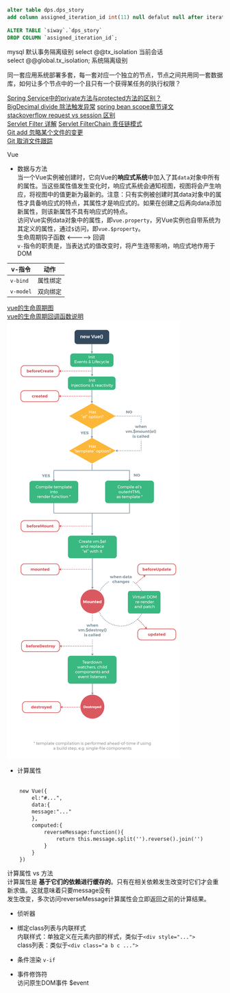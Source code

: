 ``` sql
alter table dps.dps_story
add column assigned_iteration_id int(11) null defalut null after iteration_id;
```

``` sql
ALTER TABLE `siway`.`dps_story` 
DROP COLUMN `assigned_iteration_id`;
```

mysql 默认事务隔离级别 
select @@tx_isolation 当前会话  
select @@global.tx_isolation; 系统隔离级别  

同一套应用系统部署多套，每一套对应一个独立的节点，节点之间共用同一套数据库，如何让多个节点中的一个且只有一个获得某任务的执行权限？  

[Spring Service中的private方法与protected方法的区别？](https://www.iteye.com/topic/1125911#2369539)  
[BigDecimal divide 除法触发异常](https://www.cnblogs.com/LeoBoy/p/5897754.html)
[spring bean scope章节译文](https://blog.csdn.net/dhaiuda/article/details/81900815)  
[stackoverflow request vs session 区别](https://stackoverflow.com/questions/3106452/how-do-servlets-work-instantiation-sessions-shared-variables-and-multithreadi/3106909#3106909)  
[Servlet Filter 详解](https://www.cnblogs.com/zlbx/p/4888312.html)
[Servlet FilterChain 责任链模式](https://www.cnblogs.com/lizo/p/7503862.html)  
[Git add 忽略某个文件的变更](https://blog.csdn.net/mp624183768/article/details/81127635)  
[Git 取消文件跟踪](https://www.cnblogs.com/zhuchenglin/p/7128383.html)

Vue

- 数据与方法  
当一个Vue实例被创建时，它向Vue的**响应式系统**中加入了其`data`对象中所有的属性。当这些属性值发生变化时，响应式系统会通知视图，视图将会产生响应，将视图中的值更新为最新的。注意：只有实例被创建时其data对象中的属性才具备响应式的特点，其属性才是响应式的。如果在创建之后再向data添加新属性，则该新属性不具有响应式的特点。  
访问Vue实例data对象中的属性，即`vue.property`，另Vue实例也自带系统为其定义的属性，通过`$`访问，即`vue.$property`。  
生命周期钩子函数 <-----> 回调  
`v-`指令的职责是，当表达式的值改变时，将产生连带影响，响应式地作用于DOM  

|v-指令|动作|
|-----|----|
|`v-bind`|属性绑定|
|`v-model`|双向绑定|
[vue的生命周期图](https://cn.vuejs.org/v2/guide/instance.html)  
[vue的生命周期回调函数说明](https://cn.vuejs.org/v2/api/#created)
![生命周期图](./vue-lifecycle.png)

- 计算属性  
<pre><code>
    new Vue({ 
        el:"#...",
        data:{
        message:"..."
        },
        computed:{
            reverseMessage:function(){
                return this.message.split('').reverse().join('')
            }
        }
    })
</code></pre>
计算属性 vs 方法  
计算属性是 **基于它们的依赖进行缓存的**。只有在相关依赖发生改变时它们才会重新求值。这就意味着只要message没有  
发生改变，多次访问reverseMessage计算属性会立即返回之前的计算结果。

- 侦听器
- 绑定class列表与内联样式  
内联样式：单独定义在元素内部的样式，类似于`<div style="...">`  
class列表：类似于`<div class="a b c ...">`

- 条件渲染 `v-if`
- 事件修饰符  
访问原生DOM事件 $event